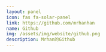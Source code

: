 ```yaml
---
layout: panel
icon: fas fa-solar-panel
link: https://github.com/mrhanhan
name: Github
img: /assets/img/website/github.png
description: Mrhan的Github
---
```

